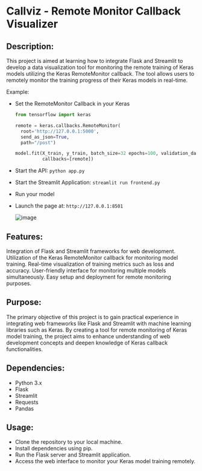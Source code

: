# Callviz - Remote Monitor Callback Visualizer

## Description:
This project is aimed at learning how to integrate Flask and Streamlit to develop a data visualization tool for monitoring the remote training of Keras models utilizing the Keras RemoteMonitor callback. The tool allows users to remotely monitor the training progress of their Keras models in real-time.

Example:
* Set the RemoteMonitor Callback in your Keras 

  ```python
  from tensorflow import keras
  
  remote = keras.callbacks.RemoteMonitor(
    root='http://127.0.0.1:5000',
    send_as_json=True,
    path="/post")

  model.fit(X_train, y_train, batch_size=32 epochs=100, validation_data=(X_valid, y_valid),
            callbacks=[remote])
  ```
* Start the API: ``` python app.py ```
* Start the Streamlit Application: ``` streamlit run frontend.py ```
* Run your model
* Launch the page at: ``` http://127.0.0.1:8501 ```

  ![image](https://github.com/j4m1r0qu41/Callviz/assets/44247248/48ace600-d52b-421f-a782-081b6dc7d067)

   
## Features:
Integration of Flask and Streamlit frameworks for web development.
Utilization of the Keras RemoteMonitor callback for monitoring model training.
Real-time visualization of training metrics such as loss and accuracy.
User-friendly interface for monitoring multiple models simultaneously.
Easy setup and deployment for remote monitoring purposes.

## Purpose:
The primary objective of this project is to gain practical experience in integrating web frameworks like Flask and Streamlit with machine learning libraries such as Keras. By creating a tool for remote monitoring of Keras model training, the project aims to enhance understanding of web development concepts and deepen knowledge of Keras callback functionalities.

## Dependencies:

* Python 3.x
* Flask
* Streamlit
* Requests
* Pandas

## Usage:

* Clone the repository to your local machine.
* Install dependencies using pip.
* Run the Flask server and Streamlit application.
* Access the web interface to monitor your Keras model training remotely.
